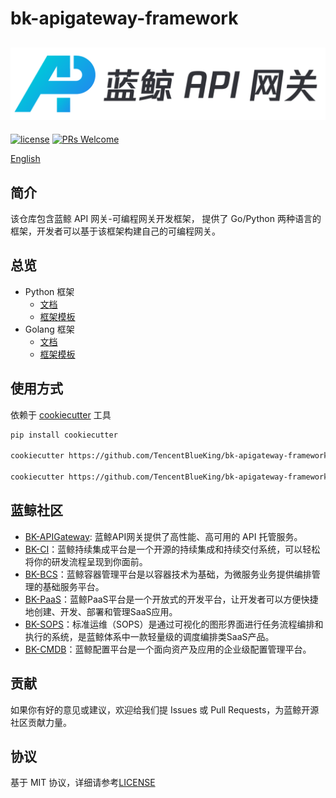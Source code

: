# bk-apigateway-framework

![img](https://github.com/TencentBlueKing/blueking-apigateway/blob/master/docs/resource/img/blueking_apigateway_zh.png)
---

[![license](https://img.shields.io/badge/license-MIT-brightgreen.svg?style=flat)](https://github.com/TencentBlueKing/bk-apigateway-framework/blob/main/LICENSE.txt) [![PRs Welcome](https://img.shields.io/badge/PRs-welcome-brightgreen.svg)](https://github.com/TencentBlueKing/bk-apigateway-framework/pulls)

[English](README_EN.md)

## 简介

该仓库包含蓝鲸 API 网关-可编程网关开发框架， 提供了 Go/Python 两种语言的框架，开发者可以基于该框架构建自己的可编程网关。

## 总览

- Python 框架
  - [文档](./docs/python.md)
  - [框架模板](./templates/python/)
- Golang 框架
  - [文档](./docs/golang.md)
  - [框架模板](./templates/golang/)

## 使用方式

依赖于 [cookiecutter](https://github.com/cookiecutter/cookiecutter) 工具

```bash
pip install cookiecutter

cookiecutter https://github.com/TencentBlueKing/bk-apigateway-framework/ --directory templates/python

cookiecutter https://github.com/TencentBlueKing/bk-apigateway-framework/ --directory templates/golang
```

## 蓝鲸社区

- [BK-APIGateway](https://github.com/TencentBlueKing/blueking-apigateway): 蓝鲸API网关提供了高性能、高可用的 API 托管服务。
- [BK-CI](https://github.com/Tencent/bk-ci)：蓝鲸持续集成平台是一个开源的持续集成和持续交付系统，可以轻松将你的研发流程呈现到你面前。
- [BK-BCS](https://github.com/Tencent/bk-bcs)：蓝鲸容器管理平台是以容器技术为基础，为微服务业务提供编排管理的基础服务平台。
- [BK-PaaS](https://github.com/Tencent/bk-PaaS)：蓝鲸PaaS平台是一个开放式的开发平台，让开发者可以方便快捷地创建、开发、部署和管理SaaS应用。
- [BK-SOPS](https://github.com/Tencent/bk-sops)：标准运维（SOPS）是通过可视化的图形界面进行任务流程编排和执行的系统，是蓝鲸体系中一款轻量级的调度编排类SaaS产品。
- [BK-CMDB](https://github.com/Tencent/bk-cmdb)：蓝鲸配置平台是一个面向资产及应用的企业级配置管理平台。

## 贡献

如果你有好的意见或建议，欢迎给我们提 Issues 或 Pull Requests，为蓝鲸开源社区贡献力量。

## 协议

基于 MIT 协议，详细请参考[LICENSE](LICENSE.txt)